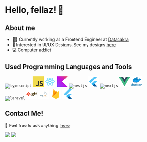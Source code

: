 # Hello, fellaz! 👋

## About me <br />
- 👨‍💻 Currently working as a Frontend Engineer at [Datacakra](https://datacakra.com/)
- :art: Interested in UI/UX Designs. See my designs [here](https://www.figma.com/file/C7wsMPTHDcaA3Uj9YWTvEk/Dio?node-id=0%3A1)
- :computer: Computer addict  

## Used Programming Languages and Tools <br />
<code><img height="36" alt="typescript" src="https://user-images.githubusercontent.com/62734504/182734407-73f7d487-8886-4f02-9b51-b717fcdf0641.png"></code>
<code><img height="36" alt="javascript" src="https://raw.githubusercontent.com/github/explore/80688e429a7d4ef2fca1e82350fe8e3517d3494d/topics/javascript/javascript.png"></code>
  <code><img height="36" alt="react" src="https://raw.githubusercontent.com/github/explore/80688e429a7d4ef2fca1e82350fe8e3517d3494d/topics/react/react.png"></code>
  <code><img height="36" alt="flutter" src="https://raw.githubusercontent.com/github/explore/80688e429a7d4ef2fca1e82350fe8e3517d3494d/topics/kotlin/kotlin.png"></code>
  <code><img height="36" alt="nestjs" src="https://upload.wikimedia.org/wikipedia/commons/thumb/a/a8/NestJS.svg/932px-NestJS.svg.png?20221211225055"></code>
  <code><img height="36" alt="flutter" src="https://raw.githubusercontent.com/github/explore/80688e429a7d4ef2fca1e82350fe8e3517d3494d/topics/flutter/flutter.png"></code>
    <code><img height="36" alt="nextjs" src="https://user-images.githubusercontent.com/62734504/182736385-89baebd2-f0aa-4d04-8c4c-e6837ed282e5.png"></code>
      <code><img height="36" alt="vue" src="https://raw.githubusercontent.com/github/explore/80688e429a7d4ef2fca1e82350fe8e3517d3494d/topics/vue/vue.png"></code>
  <code><img height="36" alt="docker" src="https://raw.githubusercontent.com/github/explore/80688e429a7d4ef2fca1e82350fe8e3517d3494d/topics/docker/docker.png"></code>
  <code><img height="36" alt="laravel" src="https://user-images.githubusercontent.com/62734504/182734805-eef1da72-691f-46f8-86eb-c42b8013108b.png"></code>
  <code><img height="36" alt="git" src="https://raw.githubusercontent.com/github/explore/80688e429a7d4ef2fca1e82350fe8e3517d3494d/topics/git/git.png"></code>
  <code><img height="36" alt="mysql" src="https://raw.githubusercontent.com/github/explore/80688e429a7d4ef2fca1e82350fe8e3517d3494d/topics/mysql/mysql.png"></code>
  <code><img height="36" alt="firebase" src="https://raw.githubusercontent.com/github/explore/80688e429a7d4ef2fca1e82350fe8e3517d3494d/topics/firebase/firebase.png"></code>
  <code><img height="36" alt="flutter" src="https://raw.githubusercontent.com/github/explore/80688e429a7d4ef2fca1e82350fe8e3517d3494d/topics/flutter/flutter.png"></code>
  
## Contact Me! <br />
💬 Feel free to ask anything! [here](https://instagram.com/yeremia.dio)
<p><a href="https://www.linkedin.com/in/yeremiadio/" target="_blank"><img src="https://img.shields.io/badge/linkedin-%230077B5.svg?&style=for-the-badge&logo=linkedin&logoColor=white" height=25></a> <a href="https://www.instagram.com/yeremiadio/" target="_blank"><img src="https://img.shields.io/badge/instagram-%23E4405F.svg?&style=for-the-badge&logo=instagram&logoColor=white" height=25></a> </p>
